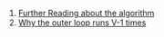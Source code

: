 1. [Further Reading about the algorithm](https://en.wikipedia.org/wiki/Bellman%E2%80%93Ford_algorithm)
2. [Why the outer loop runs V-1 times](https://eccc.weizmann.ac.il//report/2015/127/)